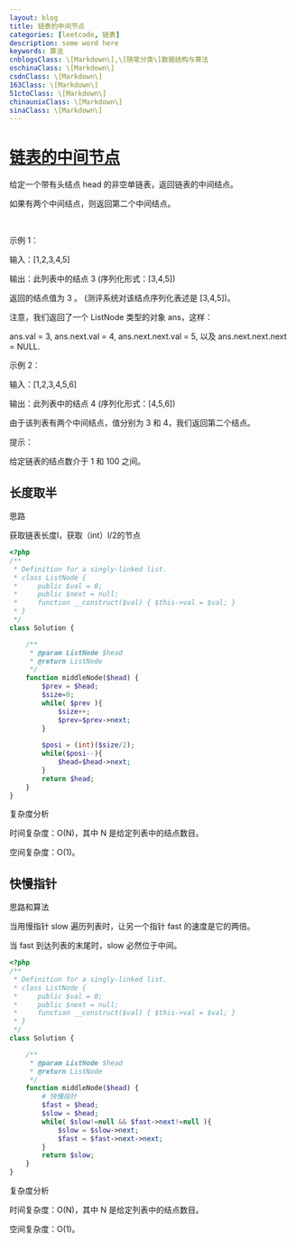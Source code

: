 ```yaml
---
layout: blog
title: 链表的中间节点
categories: [leetcode, 链表]
description: some word here
keywords: 算法
cnblogsClass: \[Markdown\],\[随笔分类\]数据结构与算法
oschinaClass: \[Markdown\]
csdnClass: \[Markdown\]
163Class: \[Markdown\]
51ctoClass: \[Markdown\]
chinaunixClass: \[Markdown\]
sinaClass: \[Markdown\]
---
```


# [链表的中间节点](https://leetcode-cn.com/problems/middle-of-the-linked-list/solution/)

给定一个带有头结点 head 的非空单链表，返回链表的中间结点。

如果有两个中间结点，则返回第二个中间结点。

 

示例 1：

输入：[1,2,3,4,5]

输出：此列表中的结点 3 (序列化形式：[3,4,5])

返回的结点值为 3 。 (测评系统对该结点序列化表述是 [3,4,5])。

注意，我们返回了一个 ListNode 类型的对象 ans，这样：

ans.val = 3, ans.next.val = 4, ans.next.next.val = 5, 以及 ans.next.next.next = NULL.

示例 2：

输入：[1,2,3,4,5,6]

输出：此列表中的结点 4 (序列化形式：[4,5,6])

由于该列表有两个中间结点，值分别为 3 和 4，我们返回第二个结点。
 

提示：

给定链表的结点数介于 1 和 100 之间。


## 长度取半
思路

获取链表长度l，获取（int）l/2的节点

```php
<?php
/**
 * Definition for a singly-linked list.
 * class ListNode {
 *     public $val = 0;
 *     public $next = null;
 *     function __construct($val) { $this->val = $val; }
 * }
 */
class Solution {

    /**
     * @param ListNode $head
     * @return ListNode
     */
    function middleNode($head) {
        $prev = $head;
        $size=0;
        while( $prev ){
            $size++;
            $prev=$prev->next;
        }
        
        $posi = (int)($size/2);
        while($posi--){
            $head=$head->next;
        }
        return $head;
    }
}
```
复杂度分析

时间复杂度：O(N)，其中 N 是给定列表中的结点数目。

空间复杂度：O(1)。

## 快慢指针
思路和算法

当用慢指针 slow 遍历列表时，让另一个指针 fast 的速度是它的两倍。

当 fast 到达列表的末尾时，slow 必然位于中间。

```php
<?php
/**
 * Definition for a singly-linked list.
 * class ListNode {
 *     public $val = 0;
 *     public $next = null;
 *     function __construct($val) { $this->val = $val; }
 * }
 */
class Solution {

    /**
     * @param ListNode $head
     * @return ListNode
     */
    function middleNode($head) {      
        # 快慢指针
        $fast = $head;
        $slow = $head;
        while( $slow!=null && $fast->next!=null ){
            $slow = $slow->next;
            $fast = $fast->next->next;
        }
        return $slow;
    }
}
```

复杂度分析

时间复杂度：O(N)，其中 N 是给定列表中的结点数目。

空间复杂度：O(1)。

